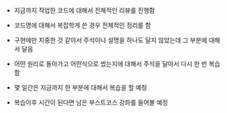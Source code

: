 - 지금까지 작업한 코드에 대해서 전체적인 리뷰를 진행함
- 코드명에 대해서 복잡학게 쓴 경우 전체적인 정리를 함
- 구현에만 치중한 것 같아서 주석이나 설명을 하나도 달지 않았는데 그 부분에 대해서 달음
- 어떤 원리로 돌아가고 어떤식으로 썼는지에 대해서 주석을 달아서 다시 한 번 복습함

- 몇 일간은 지금까지 한 부분에 대해서 복습을 할 예정 
- 복습이후 시간이 된다면 남은 부스트코스 강좌를 들어볼 예정
